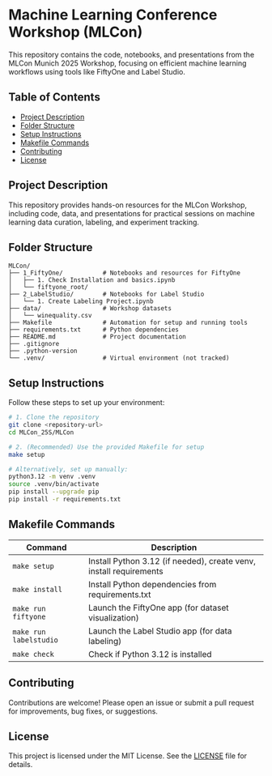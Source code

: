 # Machine Learning Conference Workshop (MLCon)

This repository contains the code, notebooks, and presentations from the MLCon Munich 2025 Workshop, focusing on efficient machine learning workflows using tools like FiftyOne and Label Studio.

## Table of Contents

- [Project Description](#project-description)
- [Folder Structure](#folder-structure)
- [Setup Instructions](#setup-instructions)
- [Makefile Commands](#makefile-commands)
- [Contributing](#contributing)
- [License](#license)

## Project Description

This repository provides hands-on resources for the MLCon Workshop, including code, data, and presentations for practical sessions on machine learning data curation, labeling, and experiment tracking.

## Folder Structure

```
MLCon/
├── 1_FiftyOne/           # Notebooks and resources for FiftyOne
│   ├── 1. Check Installation and basics.ipynb
│   └── fiftyone_root/
├── 2_LabelStudio/        # Notebooks for Label Studio
│   └── 1. Create Labeling Project.ipynb
├── data/                 # Workshop datasets
│   └── winequality.csv
├── Makefile              # Automation for setup and running tools
├── requirements.txt      # Python dependencies
├── README.md             # Project documentation
├── .gitignore
├── .python-version
└── .venv/                # Virtual environment (not tracked)
```

## Setup Instructions

Follow these steps to set up your environment:

```bash
# 1. Clone the repository
git clone <repository-url>
cd MLCon_25S/MLCon

# 2. (Recommended) Use the provided Makefile for setup
make setup

# Alternatively, set up manually:
python3.12 -m venv .venv
source .venv/bin/activate
pip install --upgrade pip
pip install -r requirements.txt
```

## Makefile Commands

| Command               | Description                                                      |
|-----------------------|------------------------------------------------------------------|
| `make setup`          | Install Python 3.12 (if needed), create venv, install requirements|
| `make install`        | Install Python dependencies from requirements.txt                |
| `make run fiftyone`   | Launch the FiftyOne app (for dataset visualization)              |
| `make run labelstudio`| Launch the Label Studio app (for data labeling)                  |
| `make check`          | Check if Python 3.12 is installed                                |

## Contributing

Contributions are welcome! Please open an issue or submit a pull request for improvements, bug fixes, or suggestions.

## License

This project is licensed under the MIT License. See the [LICENSE](LICENSE) file for details.
